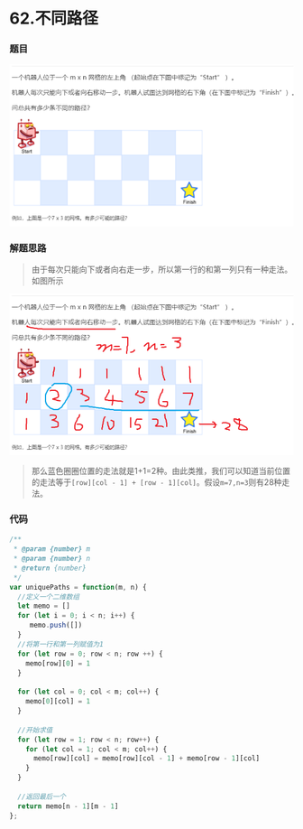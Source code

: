 # **62.不同路径**

### **题目**

![62](./img/15.png)

### **解题思路**

> 由于每次只能向下或者向右走一步，所以第一行的和第一列只有一种走法。如图所示

![15-1](./img/15-1.png)

> 那么蓝色圈圈位置的走法就是1+1=2种。由此类推，我们可以知道当前位置的走法等于`[row][col - 1] + [row - 1][col]`。假设`m=7,n=3`则有28种走法。

### **代码**

```js
/**
 * @param {number} m
 * @param {number} n
 * @return {number}
 */
var uniquePaths = function(m, n) {
  //定义一个二维数组
  let memo = []
  for (let i = 0; i < n; i++) {
     memo.push([])
  }
  //将第一行和第一列赋值为1
  for (let row = 0; row < n; row ++) {
    memo[row][0] = 1
  }

  for (let col = 0; col < m; col++) {
    memo[0][col] = 1
  }

  //开始求值
  for (let row = 1; row < n; row++) {
    for (let col = 1; col < m; col++) {
      memo[row][col] = memo[row][col - 1] + memo[row - 1][col]
    }
  }

  //返回最后一个
  return memo[n - 1][m - 1]
};
```